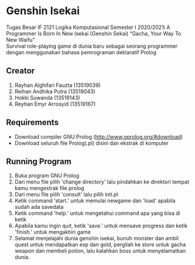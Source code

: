 # Genshin Isekai
Tugas Besar IF 2121 Logika Komputasional Semester I 2020/2021i A Programmer Is Born In New Isekai (Genshin Sekai) “Gacha, Your Way To New Waifu” <br>
Survival role-playing game di dunia baru sebagai seorang programmer dengan menggunakan bahasa pemrograman deklaratif Prolog

## Creator
1. Rayhan Alghifari Fauzta	(13519039)
2. Reihan Andhika Putra 		(13519043)
3. Hokki Suwanda			      (13519143)
4. Reyhan Emyr Arrosyid 		(13519167)

## Requirements
- Download compiler GNU Prolog (http://www.gprolog.org/#download)
- Download seluruh file Prolog(.pl) disini dan ekstrak di komputer

## Running Program
1. Buka program GNU Prolog
2. Dari menu file pilih 'change directory' lalu pindahkan ke direktori tempat kamu mengestrak file prolog
3. Dari menu file pilih 'consult' lalu pilih init.pl
4. Ketik command 'start.' untuk memulai newgame dan 'load' apabila sudah ada savedata
5. Ketik command 'help.' untuk mengetahui command apa yang bisa di ketik
6. Apabila kamu ingin quit, ketik 'save.' untuk mensave progress dan ketik 'finish.' untuk mengakhiri game
7. Selamat menjelajahi dunia genshin isekai, bunuh monster dan ambil quest untuk mendapatkan exp dan gold, pergilah ke store untuk gacha weapon dan membeli potion, lalu kalahkan boss untuk menyelamatkan dunia.


